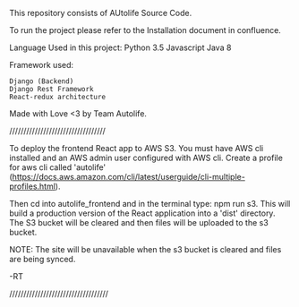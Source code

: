 This repository consists of AUtolife Source Code.

To run the project please refer to the Installation document in confluence.

Language Used in this project:
	Python 3.5
	Javascript
	Java 8


Framework used:

	Django (Backend)
	Django Rest Framework
	React-redux architecture




Made with Love <3  by Team Autolife.

//////////////////////////////////

To deploy the frontend React app to AWS S3. You must have AWS cli installed and an AWS admin user configured with AWS cli. Create a profile for aws cli called 'autolife' (https://docs.aws.amazon.com/cli/latest/userguide/cli-multiple-profiles.html).

Then cd into autolife_frontend and in the terminal type: npm run s3. This will build a production version of the React application into a 'dist' directory. The S3 bucket will be cleared and then files will be uploaded to the s3 bucket. 

NOTE: The site will be unavailable when the s3 bucket is cleared and files are being synced.

-RT

///////////////////////////////////

